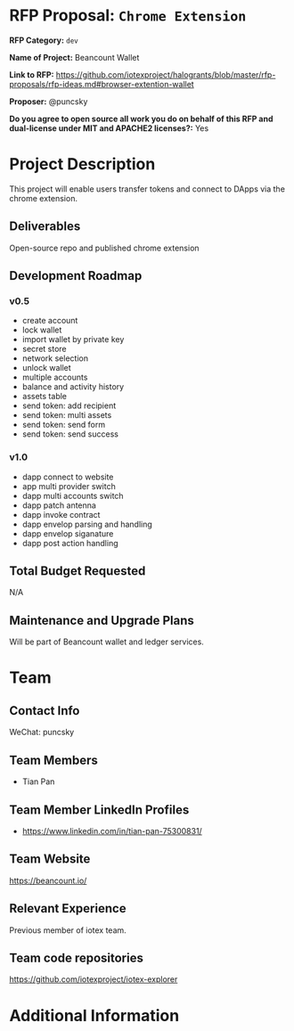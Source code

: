 # RFP Proposal: `Chrome Extension`

**RFP Category:** `dev`

**Name of Project:** Beancount Wallet

**Link to RFP:** https://github.com/iotexproject/halogrants/blob/master/rfp-proposals/rfp-ideas.md#browser-extention-wallet

**Proposer:** @puncsky

**Do you agree to open source all work you do on behalf of this RFP and dual-license under MIT and APACHE2 licenses?:** Yes

# Project Description

This project will enable users transfer tokens and connect to DApps via the chrome extension.

## Deliverables

Open-source repo and published chrome extension

## Development Roadmap

### v0.5

- create account
- lock wallet
- import wallet by private key
- secret store
- network selection
- unlock wallet
- multiple accounts
- balance and activity history
- assets table
- send token: add recipient
- send token: multi assets
- send token: send form
- send token: send success

### v1.0

- dapp connect to website
- app multi provider switch
- dapp multi accounts switch
- dapp patch antenna
- dapp invoke contract
- dapp envelop parsing and handling
- dapp envelop siganature
- dapp post action handling


## Total Budget Requested

N/A

## Maintenance and Upgrade Plans

Will be part of Beancount wallet and ledger services.

# Team

## Contact Info

WeChat: puncsky

## Team Members

- Tian Pan

## Team Member LinkedIn Profiles

- https://www.linkedin.com/in/tian-pan-75300831/

## Team Website

https://beancount.io/

## Relevant Experience

Previous member of iotex team. 

## Team code repositories

https://github.com/iotexproject/iotex-explorer

# Additional Information

